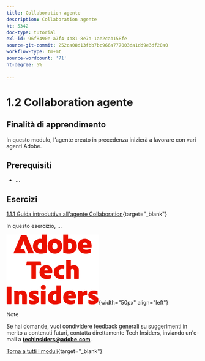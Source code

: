 ```yaml
---
title: Collaboration agente
description: Collaboration agente
kt: 5342
doc-type: tutorial
exl-id: 96f8490e-a7f4-4b81-8e7a-1ae2cab158fe
source-git-commit: 252ca08d13fbb7bc966a777003da1dd9e3df20a0
workflow-type: tm+mt
source-wordcount: '71'
ht-degree: 5%

---
```


# 1.2 Collaboration agente

## Finalità di apprendimento

In questo modulo, l’agente creato in precedenza inizierà a lavorare con vari agenti Adobe.

## Prerequisiti

- ...

## Esercizi

[1.1.1 Guida introduttiva all&#39;agente Collaboration](./ex1.md){target="_blank"}

In questo esercizio, ...

![Informazioni tecniche](./../../../assets/images/techinsiders.png){width="50px" align="left"}

>[!NOTE]
>
>Se hai domande, vuoi condividere feedback generali su suggerimenti in merito a contenuti futuri, contatta direttamente Tech Insiders, inviando un&#39;e-mail a **techinsiders@adobe.com**.

[Torna a tutti i moduli](../../../overview.md){target="_blank"}
